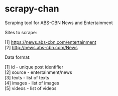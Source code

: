 # scrapy-chan

Scraping tool for ABS-CBN News and Entertainment

Sites to scrape:

[1] https://news.abs-cbn.com/entertainment <br>
[2] http://news.abs-cbn.com/News

Data format:

[1] id - unique post identifier <br>
[2] source - entertainment/news <br>
[3] texts - list of texts  <br>
[4] images - list of images <br>
[5] videos - list of videos <br>
